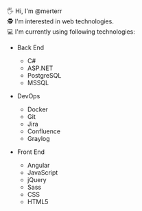 🖐 Hi, I'm @merterr
<br/>
🕵 I'm interested in web technologies.
<br/>
💻 I'm currently using following technologies:
- Back End
  - C#
  - ASP.NET
  - PostgreSQL
  - MSSQL

- DevOps
  - Docker
  - Git
  - Jira
  - Confluence
  - Graylog 

- Front End
  - Angular
  - JavaScript
  - jQuery
  - Sass
  - CSS
  - HTML5

 


